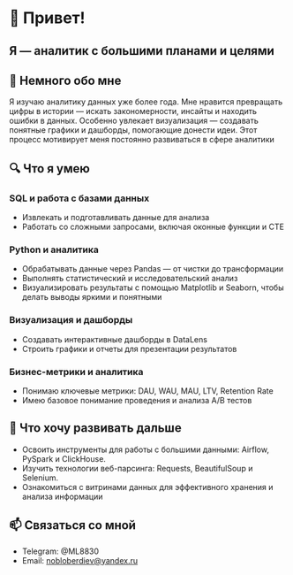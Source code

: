 # 👋 Привет!  
## Я — аналитик с большими планами и целями
## 🎯 Немного обо мне
Я изучаю аналитику данных уже более года. Мне нравится превращать цифры в истории — искать закономерности, инсайты и находить ошибки в данных. Особенно увлекает визуализация — создавать понятные графики и дашборды, помогающие донести идеи. Этот процесс мотивирует меня постоянно развиваться в сфере аналитики
## 🔍 Что я умею
### SQL и работа с базами данных
- Извлекать и подготавливать данные для анализа
- Работать со сложными запросами, включая оконные функции и CTE
### Python и аналитика
- Обрабатывать данные через Pandas — от чистки до трансформации
- Выполнять статистический и исследовательский анализ
- Визуализировать результаты с помощью Matplotlib и Seaborn, чтобы делать выводы яркими и понятными
### Визуализация и дашборды
- Создавать интерактивные дашборды в DataLens
- Строить графики и отчеты для презентации результатов
### Бизнес-метрики и аналитика
- Понимаю ключевые метрики: DAU, WAU, MAU, LTV, Retention Rate
-  Имею базовое понимание проведения и анализа A/B тестов
## 🚀 Что хочу развивать дальше
- Освоить инструменты для работы с большими данными: Airflow, PySpark и ClickHouse.
- Изучить технологии веб-парсинга: Requests, BeautifulSoup и Selenium.
- Ознакомиться с витринами данных для эффективного хранения и анализа информации
## 📫 Связаться со мной
- Telegram: @ML8830
- Email: nobloberdiev@yandex.ru
